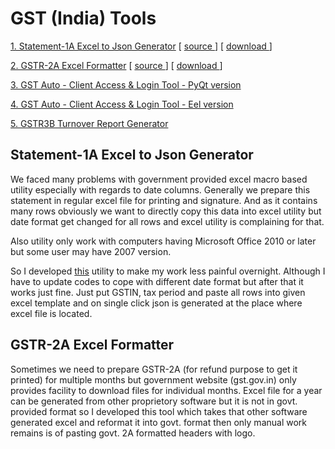 # GST (India) Tools

[1. Statement-1A Excel to Json Generator](#statement-1a-excel-to-json-generator) [ [ source ](Stmt_1A_Json_Generator/main.py) ] [ [ download ](https://app.box.com/s/s03hp5lzzobiock7p1bdmxogutbzxkw5)]

[2. GSTR-2A Excel Formatter](#gstr-2a-excel-formatter) [ [ source ](GSTR_2A_Excel_Formatter/main.py) ] [ [ download ](https://app.box.com/s/k5eljcv6h7q66x6m8mwbojqjc3vt47yc)]

[3. GST Auto - Client Access & Login Tool - PyQt version](https://github.com/Nandraj/GST_Auto_PyQt)

[4. GST Auto - Client Access & Login Tool - Eel version](https://github.com/Nandraj/GST_Auto_Eel)

[5. GSTR3B Turnover Report Generator](https://github.com/Nandraj/GSTR3B_Turnover_Report_Gen)

## Statement-1A Excel to Json Generator
We faced many problems with government provided excel macro based utility especially with regards to date columns. Generally we prepare this statement in regular excel file for printing and signature. And as it contains many rows obviously we want to directly copy this data into excel utility but date format get changed for all rows and excel utility is complaining for that. 

Also utility only work with computers having Microsoft Office 2010 or later but some user may have 2007 version.

So I developed [this](Stmt_1A_Json_Generator/main.py) utility to make my work less painful overnight. Although I have to update codes to cope with different date format but after that it works just fine. Just put GSTIN, tax period and paste all rows into given excel template and on single click json is generated at the place where excel file is located.

## GSTR-2A Excel Formatter
Sometimes we need to prepare GSTR-2A (for refund purpose to get it printed) for multiple months but government website (gst.gov.in) only provides facility to download files for individual months. Excel file for a year can be generated from other proprietory software but it is not in govt. provided format so I developed this tool which takes that other software generated excel and reformat it into govt. format then only manual work remains is of pasting govt. 2A formatted headers with logo.